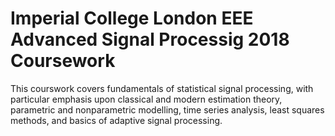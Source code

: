 # Imperial College London EEE Advanced Signal Processig 2018 Coursework

This courswork covers fundamentals of statistical signal processing, with particular emphasis upon classical and modern estimation theory, parametric and nonparametric modelling, time series analysis, least squares methods, and basics of adaptive signal processing. 


